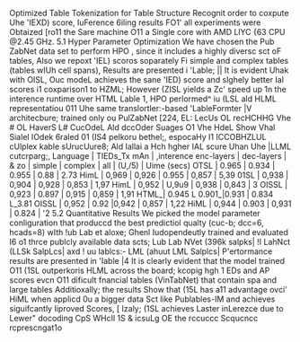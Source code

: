 Optimized Table Tokenization for Table Structure Recognit
order to coxpute Uhe 'IEXD) score, IuFerence 6iling results FO1' all experiments
were Obtaized [ro11 the Sare machine O11 a Single core with AMD LlYC {63
CPU @2.45 GHz.
5.1 Hyper Parameter Optimization
We have chosen the Pub ZabNet data set to perform HPO , since it includes a
highly diversc sct oF tables, Also we repoxt 'IEL) scoros soparately Fi simple and
complex tables (tables wIUh cell spans), Results are presented i 'Lable; || It is
evident Uhak with OISL, Ouc modeL achieves the sane 'IED) score and slghely
better Ial scores i1 coxparison1 to HZML; However (ZISL yields a Zc' speed
up 1n the interence runtime over HTML
Lable 1, HPO perlormed^ iu (LSL ald HLML representatiou 011 Uhe same
translortler:-based 'LableFormter |V architecbure; trained only ou PulZabNet [224, EL:
LecUs OL recHCHHG Vhe # OL HaverS L# CucOdeL Ald dccOder Suages O1 Vhe HdeL Show Vhal
Sialel IOdek 6raled 01 (IS4 pelkoru bethel;, espocaHy I1 ICCOBHZLUL cUlplex
kable sUrucUure8; Ald Iallai a Hch hgher IAL scure Uhan Uhe |LLML cutcrparg;,
Language | TIEDs_Tx mAn | ,interence
enc-layers | dec-layers | & zo | simple | complex | all | (U,/5) | Uime (secs)
OTSL | 0.965 | 0.934 | 0.955 | 0.88 | 2.73
HimL | 0,969 | 0,926 | 0.955 | 0,857 | 5,39
01SL | 0,938 | 0,904 | 0,928 | 0,853 | 1,97
HimL | 0,952 | U,9u9 | 0,938 | 0,843 | 3
OISSL | 0,923 | 0.897 | 0,915 | 0,859 | 1,91
HTML_| 0.945 L 0.901_|0.931 | 0.834 L_3.81
OISSL | 0,952 | 0.92 |0,942 | 0,857 | 1,22
HiML | 0,944 | 0.903 | 0,931 | 0.824 | '2
5.2 Quantitative Results
We picked the model parameter conliguration that produccd the best predictiol
qualty (cuc-b; dcc=6, hcads=8) wIth !ub Lab et aloxe; Ghenl Iudopendeutly
trained and evaluated I6 o1 thrce publcly available data scts; Lub Lab NVet (396k
salpks| !I LahNct (LLSk SalpLcs| axd ! uu lablcs:- LML (ahuut LML Salplcs|
P'ertormance results are presented in 'Iable |4 It is clearly evident that the model
trained O11 (1SL outperkoris HLML across the board; kcopig hgh 1 EDs and
AP scores evcn O11 dificult fnancial tables (VinTabNet) that contain spa
and large tables
Additioxally; the results Show that (15L has a11 advantage ovci' HiML
when applicd 0u a bigger data Sct like Publables-IM and achieves siguifcantly
Iiproved Scores, [ Izaly; (1SL achieves Laster inLerezce due to Lewer" docoding
CpS WHcIl 1S & icsuLg OE the rccuccc Scqucncc rcprescngat1o
